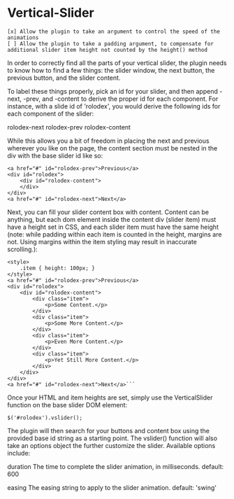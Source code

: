 Vertical-Slider
===============

	[x] Allow the plugin to take an argument to control the speed of the animations
	[ ] Allow the plugin to take a padding argument, to compensate for additional slider item height not counted by the height() method

In order to correctly find all the parts of your vertical slider,
the plugin needs to know how to find a few things: the slider window,
the next button, the previous button, and the slider content.

To label these things properly, pick an id for your slider, and then
append -next, -prev, and -content to derive the proper id for each
component. For instance, with a slide id of 'rolodex', you would derive
the following ids for each component of the slider:

rolodex-next
rolodex-prev
rolodex-content

While this allows you a bit of freedom in placing the next and previous
wherever you like on the page, the content section must be nested in the
div with the base slider id like so:

	<a href="#" id="rolodex-prev">Previous</a>
	<div id="rolodex">
		<div id="rolodex-content">
		</div>
	</div>
	<a href="#" id="rolodex-next">Next</a>

Next, you can fill your slider content box with content. Content can be anything, but 
each dom element inside the content div (slider item) must have a height set in CSS, and 
each slider item must have the same height (note: while padding within each item is 
counted in the height, margins are not. Using margins within the item styling may result 
in inaccurate scrolling.):

	<style>
		.item { height: 100px; }
	</style>
	<a href="#" id="rolodex-prev">Previous</a>
	<div id="rolodex">
		<div id="rolodex-content">
			<div class="item">
				<p>Some Content.</p>
			</div>
			<div class="item">
				<p>Some More Content.</p>
			</div>
			<div class="item">
				<p>Even More Content.</p>
			</div>
			<div class="item">
				<p>Yet Still More Content.</p>
			</div>
		</div>
	</div>
	<a href="#" id="rolodex-next">Next</a>```

Once your HTML and item heights are set, simply use the VerticalSlider function
on the base slider DOM element:

	$('#rolodex').vslider();

The plugin will then search for your buttons and content box using the
provided base id string as a starting point. The vslider() function will also 
take an options object the further customize the slider. Available options 
include:

duration
The time to complete the slider animation, in milliseconds.
default: 600

easing
The easing string to apply to the slider animation.
default: 'swing' 



